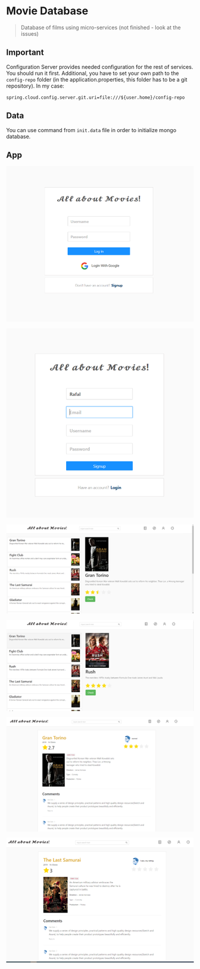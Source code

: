 # Movie Database

> Database of films using micro-services (not finished - look at the issues)

## Important
Configuration Server provides needed configuration for the rest of services. You should run it first.
Additional, you have to set your own path to the `config-repo` folder (in the application.properties, this folder has to be a git repository). In my case:
```
spring.cloud.config.server.git.uri=file:///${user.home}/config-repo
```

## Data
You can use command from `init.data` file in order to initialize mongo database.

## App

![Image1](pictures/login.PNG)

![Image2](pictures/signup.PNG)

![Image3](pictures/films1.PNG)

![Image4](pictures/films2.PNG)

![Image5](pictures/view.PNG)

![Image6](pictures/view2.PNG)
